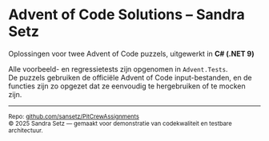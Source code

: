 ﻿# Advent of Code Solutions – Sandra Setz

Oplossingen voor twee Advent of Code puzzels, uitgewerkt in **C# (.NET 9)** 


Alle voorbeeld- en regressietests zijn opgenomen in `Advent.Tests`.  
De puzzels gebruiken de officiële Advent of Code input-bestanden, en de functies zijn zo opgezet dat ze eenvoudig te hergebruiken of te mocken zijn.

---

<sub>Repo: [github.com/sansetz/PitCrewAssignments](https://github.com/sansetz/PitCrewAssignments)</sub>  
<sub>© 2025 Sandra Setz — gemaakt voor demonstratie van codekwaliteit en testbare architectuur.</sub>
